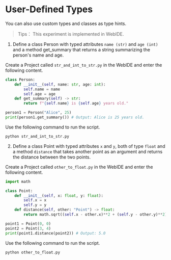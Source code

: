 # User-Defined Types

You can also use custom types and classes as type hints.

> Tips： This experiment is implemented in WebIDE.

1. Define a class Person with typed attributes `name (str)` and `age (int)` and a method get_summary that returns a string summarizing the person's name and age.

Create a Project called `str_and_int_to_str.py` in the WebIDE and enter the following content.

```python
class Person:
    def __init__(self, name: str, age: int):
        self.name = name
        self.age = age
    def get_summary(self) -> str:
        return f"{self.name} is {self.age} years old."

person1 = Person("Alice", 25)
print(person1.get_summary()) # Output: Alice is 25 years old.
```

Use the following command to run the script.

```bash
python str_and_int_to_str.py
```

2. Define a class Point with typed attributes `x` and `y`, both of type `float` and a method `distance` that takes another point as an argument and returns the distance between the two points.

Create a Project called `other_to_float.py` in the WebIDE and enter the following content.

```python
import math

class Point:
    def __init__(self, x: float, y: float):
        self.x = x
        self.y = y
    def distance(self, other: "Point") -> float:
        return math.sqrt((self.x - other.x)**2 + (self.y - other.y)**2)

point1 = Point(0, 0)
point2 = Point(3, 4)
print(point1.distance(point2)) # Output: 5.0

```

Use the following command to run the script.

```bash
python other_to_float.py
```
